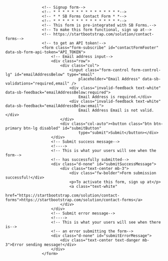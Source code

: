                     <!-- Signup form-->
                    <!-- * * * * * * * * * * * * * * *-->
                    <!-- * * SB Forms Contact Form * *-->
                    <!-- * * * * * * * * * * * * * * *-->
                    <!-- This form is pre-integrated with SB Forms.-->
                    <!-- To make this form functional, sign up at-->
                    <!-- https://startbootstrap.com/solution/contact-forms-->
                    <!-- to get an API token!-->
                    <form class="form-subscribe" id="contactFormFooter" data-sb-form-api-token="API_TOKEN">
                        <!-- Email address input-->
                        <div class="row">
                            <div class="col">
                                <input class="form-control form-control-lg" id="emailAddressBelow" type="email"
                                    placeholder="Email Address" data-sb-validations="required,email" />
                                <div class="invalid-feedback text-white" data-sb-feedback="emailAddressBelow:required">
                                    Email Address is required.</div>
                                <div class="invalid-feedback text-white" data-sb-feedback="emailAddressBelow:email">
                                    Email Address Email is not valid.</div>
                            </div>
                            <div class="col-auto"><button class="btn btn-primary btn-lg disabled" id="submitButton"
                                    type="submit">Submit</button></div>
                        </div>
                        <!-- Submit success message-->
                        <!---->
                        <!-- This is what your users will see when the form-->
                        <!-- has successfully submitted-->
                        <div class="d-none" id="submitSuccessMessage">
                            <div class="text-center mb-3">
                                <div class="fw-bolder">Form submission successful!</div>
                                <p>To activate this form, sign up at</p>
                                <a class="text-white"
                                    href="https://startbootstrap.com/solution/contact-forms">https://startbootstrap.com/solution/contact-forms</a>
                            </div>
                        </div>
                        <!-- Submit error message-->
                        <!---->
                        <!-- This is what your users will see when there is-->
                        <!-- an error submitting the form-->
                        <div class="d-none" id="submitErrorMessage">
                            <div class="text-center text-danger mb-3">Error sending message!</div>
                        </div>
                    </form>